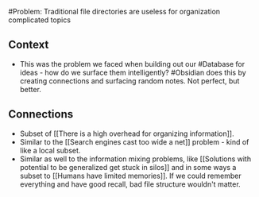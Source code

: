 #Problem: Traditional file directories are useless for organization complicated topics

## Context
- This was the problem we faced when building out our #Database for ideas - how do we surface them intelligently? #Obsidian does this by creating connections and surfacing random notes. Not perfect, but better. 

## Connections 
- Subset of [[There is a high overhead for organizing information]]. 
- Similar to the [[Search engines cast too wide a net]] problem - kind of like a local subset. 
- Similar as well to the information mixing problems, like [[Solutions with potential to be generalized get stuck in silos]] and in some ways a subset to [[Humans have limited memories]]. If we could remember everything and have good recall, bad file structure wouldn't matter. 